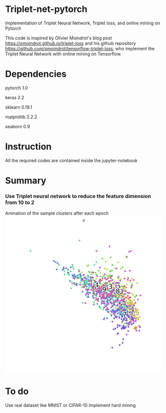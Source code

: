 # Triplet-net-pytorch
Implementation of Triplet Neural Network, Triplet loss, and online mining on Pytorch

This code is inspired by Olivier Moindrot's blog post https://omoindrot.github.io/triplet-loss and his github repository https://github.com/omoindrot/tensorflow-triplet-loss, who implement the Triplet Neural Network with online mining on Tensorflow.

# Dependencies
pytorch 1.0

keras 2.2

sklearn 0.19.1

matplotlib 2.2.2

seaborn 0.9

# Instruction
All the required codes are contained inside the jupyter-notebook

# Summary

### Use Triplet neural network to reduce the feature dimension from 10 to 2
Animation of the sample clusters after each epoch
![alt text](https://github.com/KinWaiCheuk/Triplet-net-pytorch/blob/master/10class.gif?raw=true)
# To do
Use real dataset like MNIST or CIFAR-10
Implement hard mining
